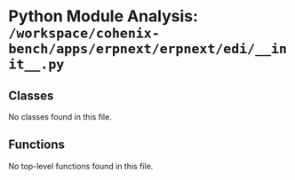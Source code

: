 # Python Module Analysis: `/workspace/cohenix-bench/apps/erpnext/erpnext/edi/__init__.py`

## Classes

No classes found in this file.


## Functions

No top-level functions found in this file.
